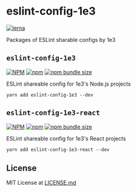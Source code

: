 # eslint-config-1e3

[![lerna](https://img.shields.io/badge/maintained%20with-lerna-cc00ff.svg)](https://lerna.js.org/)

Packages of ESLint sharable configs by 1e3

## `eslint-config-1e3`

[![NPM](https://img.shields.io/npm/l/eslint-config-1e3)](https://github.com/1e3/eslint-config-1e3/blob/master/LICENSE.md)
[![npm](https://img.shields.io/npm/v/eslint-config-1e3)](https://www.npmjs.com/package/eslint-config-1e3)
[![npm bundle size](https://img.shields.io/bundlephobia/minzip/eslint-config-1e3)](https://www.npmjs.com/package/eslint-config-1e3)

ESLint shareable config for 1e3's Node.js projects

```
yarn add eslint-config-1e3 --dev
```

## `eslint-config-1e3-react`

[![NPM](https://img.shields.io/npm/l/eslint-config-1e3-react)](https://github.com/1e3/eslint-config-1e3-react/blob/master/LICENSE.md)
[![npm](https://img.shields.io/npm/v/eslint-config-1e3-react)](https://www.npmjs.com/package/eslint-config-1e3-react)
[![npm bundle size](https://img.shields.io/bundlephobia/minzip/eslint-config-1e3-react)](https://www.npmjs.com/package/eslint-config-1e3-react)

ESLint shareable config for 1e3's React projects

```
yarn add eslint-config-1e3-react --dev
```

## License

MIT License at [LICENSE.md]

[license.md]: ./LICENSE.md
